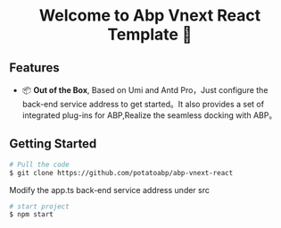 <h1 align="center">Welcome to Abp Vnext React Template 👋</h1>


## Features

- 📦 **Out of the Box**, Based on Umi and Antd Pro，Just configure the back-end service address to get started。It also provides a set of integrated plug-ins for ABP,Realize the seamless docking with ABP。

## Getting Started

```bash
# Pull the code
$ git clone https://github.com/potatoabp/abp-vnext-react
```
Modify the app.ts back-end service address under src

```bash
# start project
$ npm start
```

